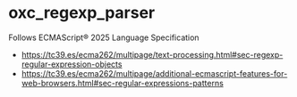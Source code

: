 # oxc_regexp_parser

Follows ECMAScript® 2025 Language Specification

- https://tc39.es/ecma262/multipage/text-processing.html#sec-regexp-regular-expression-objects
- https://tc39.es/ecma262/multipage/additional-ecmascript-features-for-web-browsers.html#sec-regular-expressions-patterns

